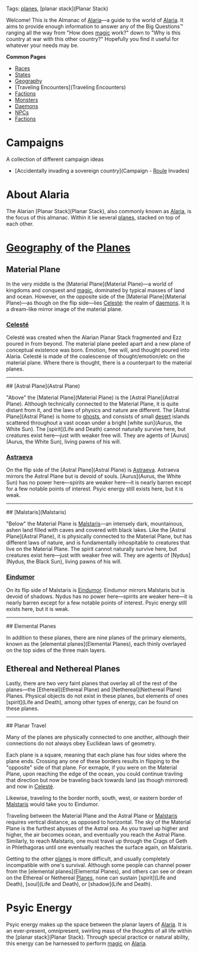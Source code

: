 Tags: [planes](Planes), [planar stack](Planar Stack)

Welcome! This is the Almanac of [Alaria](Alaria)—a guide to the world of [Alaria](Alaria). It aims to provide enough information to answer any of the Big Questions™ ranging all the way from "How does [magic](Magic) work?" down to "Why is this country at war with this other country?" Hopefully you find it useful for whatever your needs may be.

**Common Pages**

- [Races](Races)
- [States](States)
- [Geography](Geography)
- [Traveling Encounters](Traveling Encounters)
- [Factions](Factions)
- [Monsters](Monsters)
- [Daemons](Daemons)
- [NPCs](NPCs)
- [Factions](Factions)

# Campaigns

A collection of different campaign ideas

- [Accidentally invading a sovereign country](Campaign - [Roule](Roule) Invades)

# About Alaria

The Alarian [Planar Stack](Planar Stack), also commonly known as [Alaria](Alaria), is the focus of this almanac. Within it lie several [planes](Planes), stacked on top of each other.

# [Geography](Geography) of the [Planes](Planes)

## Material Plane

In the very middle is the [Material Plane](Material Plane)—a world of kingdoms and conquest and [magic](Magic), dominated by typical masses of land and ocean. However, on the opposite side of the [Material Plane](Material Plane)—as though on the flip side—lies [Celesté](Celesté): the realm of [daemons](Daemons). It is a dream-like mirror image of the material plane.

### [Celesté](Celesté)

Celesté was created when the Alarian Planar Stack fragmented and Ezz poured in from beyond. The material plane peeled apart and a new plane of conceptual existence was born. Emotion, free will, and thought poured into Alaria. Celesté is made of the coalescense of thought/emotion/etc on the material plane. Where there is thought, there is a counterpart to the material planes.

<hr/>
## [Astral Plane](Astral Plane)

"Above" the [Material Plane](Material Plane) is the [Astral Plane](Astral Plane). Although technically connected to the Material Plane, it is quite distant from it, and the laws of physics and nature are different. The [Astral Plane](Astral Plane) is home to [ghosts](Ghosts), and consists of small [desert](Deserts) islands scattered throughout a vast ocean under a bright [white sun](Aurus, the White Sun). The [spirit](Life and Death) cannot naturally survive here, but creatures exist here—just with weaker free will. They are agents of [Aurus](Aurus, the White Sun), living pawns of his will.

### [Astraeva](Astraeva)

On the flip side of the [Astral Plane](Astral Plane) is [Astraeva](Astraeva). Astraeva mirrors the Astral Plane but is devoid of souls. [Aurus](Aurus, the White Sun) has no power here—spirits are weaker here—it is nearly barren except for a few notable points of interest. Psyic energy still exists here, but it is weak.

<hr/>
## [Malstaris](Malstaris)

"Below" the Material Plane is [Malstaris](Malstaris)—an intensely dark, mountainous, ashen land filled with caves and covered with black lakes. Like the [Astral Plane](Astral Plane), it is physically connected to the Material Plane, but has different laws of nature, and is fundamentally inhospitable to creatures that live on the Material Plane. The spirit cannot naturally survive here, but creatures exist here—just with weaker free will. They are agents of [Nydus](Nydus, the Black Sun), living pawns of his will.

### [Eindumor](Eindumor)

On its flip side of Malstaris is [Eindumor](Eindumor). Eindumor mirrors Malstaris but is devoid of shadows. Nydus has no power here—spirits are weaker here—it is nearly barren except for a few notable points of interest. Psyic energy still exists here, but it is weak.

<hr/>
## Elemental Planes

In addition to these planes, there are nine planes of the primary elements, known as the [elemental planes](Elemental Planes), each thinly overlayed on the top sides of the three main layers.

## Ethereal and Nethereal Planes

Lastly, there are two very faint planes that overlay all of the rest of the planes—the [Ethereal](Ethereal Plane) and [Nethereal](Nethereal Plane) Planes. Physical objects do not exist in these planes, but elements of ones [spirit](Life and Death), among other types of energy, can be found on these planes.

<hr/>
## Planar Travel

Many of the planes are physically connected to one another, although their connections do not always obey Euclidean laws of geometry.

Each plane is a square, meaning that each plane has four sides where the plane ends. Crossing any one of these borders results in flipping to the "opposite" side of that plane. For exmaple, if you were on the Material Plane, upon reaching the edge of the ocean, you could continue travling that direction but now be traveling back towards land (as though mirrored) and now in [Celesté](Celesté).

Likewise, traveling to the border north, south, west, or eastern border of [Malstaris](Malstaris) would take you to Eindumor.

Traveling between the Material Plane and the Astral Plane or [Malstaris](Malstaris) requires vertical distance, as opposed to horizontal. The sky of the Material Plane is the furthest abysses of the Astral sea. As you travel up higher and higher, the air becomes ocean, and eventually you reach the Astral Plane. Similarly, to reach Malstaris, one must travel up through the Crags of Geth in Phlethagoras until one eventually reaches the surface again, on Malstaris.

Getting to the other [planes](Planes) is more difficult, and usually completely incompatible with one's survival. Although some people can channel power from the [elemental planes](Elemental Planes), and others can see or dream on the Ethereal or Nethereal [Planes](Planes), none can sustain [spirit](Life and Death), [soul](Life and Death), or [shadow](Life and Death).

# Psyic Energy

Psyic energy makes up the space between the planar layers of [Alaria](Alaria). It is an ever-present, omnipresent, swirling mass of the thoughts of all life within the [planar stack](Planar Stack). Through special practice or natural ability, this energy can be harnessed to perform [magic](Magic) on [Alaria](Alaria).
